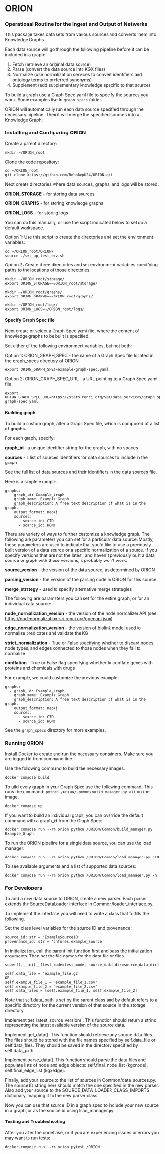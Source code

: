 # ORION

### Operational Routine for the Ingest and Output of Networks

This package takes data sets from various sources and converts them into Knowledge Graphs.

Each data source will go through the following pipeline before it can be included in a graph:

1. Fetch (retrieve an original data source)
2. Parse (convert the data source into KGX files)
3. Normalize (use normalization services to convert identifiers and ontology terms to preferred synonyms)
4. Supplement (add supplementary knowledge specific to that source)

To build a graph use a Graph Spec yaml file to specify the sources you want. Some examples live in `graph_specs` folder.

ORION will automatically run each data source specified through the necessary pipeline. Then it will merge the specified sources into a Knowledge Graph.

### Installing and Configuring ORION

Create a parent directory:

```
mkdir ~/ORION_root
```

Clone the code repository:

```
cd ~/ORION_root
git clone https://github.com/RobokopU24/ORION.git
```

Next create directories where data sources, graphs, and logs will be stored.

**ORION_STORAGE** - for storing data sources

**ORION_GRAPHS** - for storing knowledge graphs

**ORION_LOGS** - for storing logs

You can do this manually, or use the script indicated below to set up a default workspace.

Option 1: Use this script to create the directories and set the environment variables:

```
cd ~/ORION_root/ORION/
source ./set_up_test_env.sh
```

Option 2: Create three directories and set environment variables specifying paths to the locations of those directories.

```
mkdir ~/ORION_root/storage/
export ORION_STORAGE=~/ORION_root/storage/

mkdir ~/ORION_root/graphs/
export ORION_GRAPHS=~/ORION_root/graphs/

mkdir ~/ORION_root/logs/
export ORION_LOGS=~/ORION_root/logs/
```

#### Specify Graph Spec file.

Next create or select a Graph Spec yaml file, where the content of knowledge graphs to be built is specified.

Set either of the following environment variables, but not both:

Option 1: ORION_GRAPH_SPEC - the name of a Graph Spec file located in the graph_specs directory of ORION

```
export ORION_GRAPH_SPEC=example-graph-spec.yaml
```

Option 2: ORION_GRAPH_SPEC_URL - a URL pointing to a Graph Spec yaml file

```
export ORION_GRAPH_SPEC_URL=https://stars.renci.org/var/data_services/graph_specs/default-graph-spec.yaml
```

#### Building graph

To build a custom graph, alter a Graph Spec file, which is composed of a list of graphs.

For each graph, specify:

**graph_id** - a unique identifier string for the graph, with no spaces

**sources** - a list of sources identifiers for data sources to include in the graph

See the full list of data sources and their identifiers in the [data sources file](https://github.com/RobokopU24/ORION/blob/master/Common/data_sources.py).

Here is a simple example.

```
graphs:
  - graph_id: Example_Graph
    graph_name: Example Graph
    graph_description: A free text description of what is in the graph.
    output_format: neo4j
    sources:
      - source_id: CTD
      - source_id: HGNC
```

There are variety of ways to further customize a knowledge graph. The following are parameters you can set for a particular data source. Mostly, these parameters are used to indicate that you'd like to use a previously built version of a data source or a specific normalization of a source. If you specify versions that are not the latest, and haven't previously built a data source or graph with those versions, it probably won't work.

**source_version** - the version of the data source, as determined by ORION

**parsing_version** - the version of the parsing code in ORION for this source

**merge_strategy** - used to specify alternative merge strategies

The following are parameters you can set for the entire graph, or for an individual data source:

**node_normalization_version** - the version of the node normalizer API (see: https://nodenormalization-sri.renci.org/openapi.json)

**edge_normalization_version** - the version of biolink model used to normalize predicates and validate the KG

**strict_normalization** - True or False specifying whether to discard nodes, node types, and edges connected to those nodes when they fail to normalize

**conflation** - True or False flag specifying whether to conflate genes with proteins and chemicals with drugs

For example, we could customize the previous example:

```
graphs:
  - graph_id: Example_Graph
    graph_name: Example Graph
    graph_description: A free text description of what is in the graph.
    output_format: neo4j
    sources:
      - source_id: CTD
      - source_id: HGNC
```

See the `graph_specs` directory for more examples.

### Running ORION

Install Docker to create and run the necessary containers. Make sure you are logged in from command line.

Use the following command to build the necessary images.

```
docker compose build
```

To uild every graph in your Graph Spec use the following command. This runs the command: `python /ORION/Common/build_manager.py all` on the image.

```
docker compose up
```

If you want to build an individual graph, you can override the default command with a graph_id from the Graph Spec:

```
docker compose run --rm orion python /ORION/Common/build_manager.py Example_Graph
```

To run the ORION pipeline for a single data source, you can use the load manager:

```
docker compose run --rm orion python /ORION/Common/load_manager.py CTD
```

To see available arguments and a list of supported data sources:

```
docker compose run --rm orion python /ORION/Common/load_manager.py -h
```

### For Developers

To add a new data source to ORION, create a new parser. Each parser extends the SourceDataLoader interface in Common/loader_interface.py.

To implement the interface you will need to write a class that fulfills the following.

Set the class level variables for the source ID and provenance:

```
source_id: str = 'ExampleSourceID'
provenance_id: str = 'infores:example_source'
```

In initialization, call the parent init function first and pass the initialization arguments.
Then set the file names for the data file or files.

```
super().__init__(test_mode=test_mode, source_data_dir=source_data_dir)

self.data_file = 'example_file.gz'
OR
self.example_file_1 = 'example_file_1.csv'
self.example_file_2 = 'example_file_2.csv'
self.data_files = [self.example_file_1, self.example_file_2]
```

Note that self.data_path is set by the parent class and by default refers to a specific directory for the current version of that source in the storage directory.

Implement get_latest_source_version(). This function should return a string representing the latest available version of the source data.

Implement get_data(). This function should retrieve any source data files. The files should be stored with the file names specified by self.data_file or self.data_files. They should be saved in the directory specified by self.data_path.

Implement parse_data(). This function should parse the data files and populate lists of node and edge objects: self.final_node_list (kgxnode), self.final_edge_list (kgxedge).

Finally, add your source to the list of sources in Common/data_sources.py. The source ID string here should match the one specified in the new parser. Also add your source to the SOURCE_DATA_LOADER_CLASS_IMPORTS dictionary, mapping it to the new parser class.

Now you can use that source ID in a graph spec to include your new source in a graph, or as the source id using load_manager.py.

#### Testing and Troubleshooting

After you alter the codebase, or if you are experiencing issues or errors you may want to run tests:

```
docker-compose run --rm orion pytest /ORION
```
